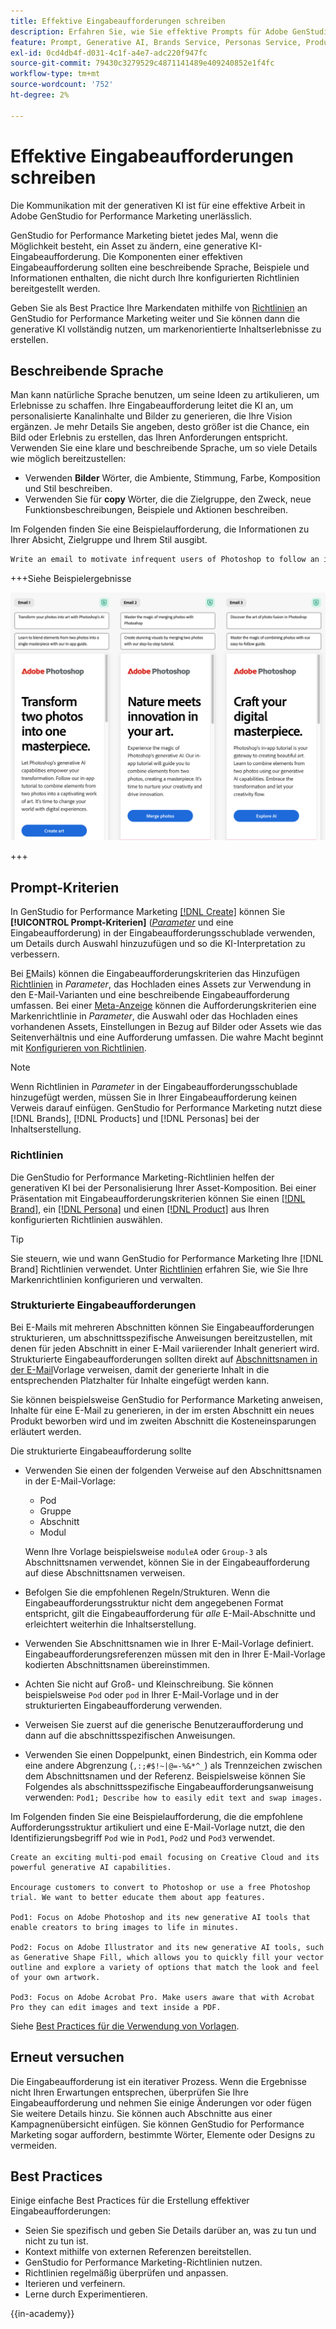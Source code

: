 ```yaml
---
title: Effektive Eingabeaufforderungen schreiben
description: Erfahren Sie, wie Sie effektive Prompts für Adobe GenStudio for Performance Marketing schreiben.
feature: Prompt, Generative AI, Brands Service, Personas Service, Products Service, Guidelines
exl-id: 0cd4db4f-d031-4c1f-a4e7-adc220f947fc
source-git-commit: 79430c3279529c4871141489e409240852e1f4fc
workflow-type: tm+mt
source-wordcount: '752'
ht-degree: 2%

---
```


# Effektive Eingabeaufforderungen schreiben

Die Kommunikation mit der generativen KI ist für eine effektive Arbeit in Adobe GenStudio for Performance Marketing unerlässlich.

GenStudio for Performance Marketing bietet jedes Mal, wenn die Möglichkeit besteht, ein Asset zu ändern, eine generative KI-Eingabeaufforderung. Die Komponenten einer effektiven Eingabeaufforderung sollten eine beschreibende Sprache, Beispiele und Informationen enthalten, die nicht durch Ihre konfigurierten Richtlinien bereitgestellt werden.

Geben Sie als Best Practice Ihre Markendaten mithilfe von [Richtlinien](/help/user-guide/guidelines/overview.md) an GenStudio for Performance Marketing weiter und Sie können dann die generative KI vollständig nutzen, um markenorientierte Inhaltserlebnisse zu erstellen.

## Beschreibende Sprache

Man kann natürliche Sprache benutzen, um seine Ideen zu artikulieren, um Erlebnisse zu schaffen. Ihre Eingabeaufforderung leitet die KI an, um personalisierte Kanalinhalte und Bilder zu generieren, die Ihre Vision ergänzen. Je mehr Details Sie angeben, desto größer ist die Chance, ein Bild oder Erlebnis zu erstellen, das Ihren Anforderungen entspricht. Verwenden Sie eine klare und beschreibende Sprache, um so viele Details wie möglich bereitzustellen:

- Verwenden **Bilder** Wörter, die Ambiente, Stimmung, Farbe, Komposition und Stil beschreiben.
- Verwenden Sie für **copy** Wörter, die die Zielgruppe, den Zweck, neue Funktionsbeschreibungen, Beispiele und Aktionen beschreiben.

Im Folgenden finden Sie eine Beispielaufforderung, die Informationen zu Ihrer Absicht, Zielgruppe und Ihrem Stil ausgibt.

```bash
Write an email to motivate infrequent users of Photoshop to follow an in-app tutorial that teaches them to combine elements of two photos into a beautiful work of art. Highlight the generative AI capabilities of Photoshop and use references to natural imagery.
```

+++Siehe Beispielergebnisse

![Drei generierte E-Mails](/help/assets/sample-email.png)

+++

## Prompt-Kriterien

In GenStudio for Performance Marketing [[!DNL Create]](/help/user-guide/create/overview.md) können Sie **[!UICONTROL Prompt-Kriterien]** ([_Parameter_](/help/user-guide/create/overview.md#parameters) und eine Eingabeaufforderung) in der Eingabeaufforderungsschublade verwenden, um Details durch Auswahl hinzuzufügen und so die KI-Interpretation zu verbessern.

Bei [E](/help/user-guide/create/email-experiences.md)Mails) können die Eingabeaufforderungskriterien das Hinzufügen [Richtlinien](/help/user-guide/guidelines/overview.md) in _Parameter_, das Hochladen eines Assets zur Verwendung in den E-Mail-Varianten und eine beschreibende Eingabeaufforderung umfassen. Bei einer [Meta-Anzeige](/help/user-guide/create/create-meta-ad.md) können die Aufforderungskriterien eine Markenrichtlinie in _Parameter_, die Auswahl oder das Hochladen eines vorhandenen Assets, Einstellungen in Bezug auf Bilder oder Assets wie das Seitenverhältnis und eine Aufforderung umfassen. Die wahre Macht beginnt mit [Konfigurieren von Richtlinien](/help/user-guide/guidelines/add-guidelines.md).

>[!NOTE]
>
>Wenn Richtlinien in _Parameter_ in der Eingabeaufforderungsschublade hinzugefügt werden, müssen Sie in Ihrer Eingabeaufforderung keinen Verweis darauf einfügen. GenStudio for Performance Marketing nutzt diese [!DNL Brands], [!DNL Products] und [!DNL Personas] bei der Inhaltserstellung.

### Richtlinien

Die GenStudio for Performance Marketing-Richtlinien helfen der generativen KI bei der Personalisierung Ihrer Asset-Komposition. Bei einer Präsentation mit Eingabeaufforderungskriterien können Sie einen [[!DNL Brand]](/help/user-guide/guidelines/brands.md), ein [[!DNL Persona]](/help/user-guide/guidelines/personas.md) und einen [[!DNL Product]](/help/user-guide/guidelines/products.md) aus Ihren konfigurierten Richtlinien auswählen.

>[!TIP]
>
>Sie steuern, wie und wann GenStudio for Performance Marketing Ihre [!DNL Brand] Richtlinien verwendet. Unter [Richtlinien](/help/user-guide/guidelines/overview.md) erfahren Sie, wie Sie Ihre Markenrichtlinien konfigurieren und verwalten.

### Strukturierte Eingabeaufforderungen

Bei E-Mails mit mehreren Abschnitten können Sie Eingabeaufforderungen strukturieren, um abschnittsspezifische Anweisungen bereitzustellen, mit denen für jeden Abschnitt in einer E-Mail variierender Inhalt generiert wird. Strukturierte Eingabeaufforderungen sollten direkt auf [Abschnittsnamen in der E-Mail](/help/user-guide/content/customize-template.md#sections-or-groups)Vorlage verweisen, damit der generierte Inhalt in die entsprechenden Platzhalter für Inhalte eingefügt werden kann.

Sie können beispielsweise GenStudio for Performance Marketing anweisen, Inhalte für eine E-Mail zu generieren, in der im ersten Abschnitt ein neues Produkt beworben wird und im zweiten Abschnitt die Kosteneinsparungen erläutert werden.

Die strukturierte Eingabeaufforderung sollte

- Verwenden Sie einen der folgenden Verweise auf den Abschnittsnamen in der E-Mail-Vorlage:
   - Pod
   - Gruppe
   - Abschnitt
   - Modul

  Wenn Ihre Vorlage beispielsweise `moduleA` oder `Group-3` als Abschnittsnamen verwendet, können Sie in der Eingabeaufforderung auf diese Abschnittsnamen verweisen.

- Befolgen Sie die empfohlenen Regeln/Strukturen. Wenn die Eingabeaufforderungsstruktur nicht dem angegebenen Format entspricht, gilt die Eingabeaufforderung für *alle* E-Mail-Abschnitte und erleichtert weiterhin die Inhaltserstellung.
- Verwenden Sie Abschnittsnamen wie in Ihrer E-Mail-Vorlage definiert. Eingabeaufforderungsreferenzen müssen mit den in Ihrer E-Mail-Vorlage kodierten Abschnittsnamen übereinstimmen.
- Achten Sie nicht auf Groß- und Kleinschreibung. Sie können beispielsweise `Pod` oder `pod` in Ihrer E-Mail-Vorlage und in der strukturierten Eingabeaufforderung verwenden.
- Verweisen Sie zuerst auf die generische Benutzeraufforderung und dann auf die abschnittsspezifischen Anweisungen.
- Verwenden Sie einen Doppelpunkt, einen Bindestrich, ein Komma oder eine andere Abgrenzung (`,:;#$!~|@=-%&*^_`) als Trennzeichen zwischen dem Abschnittsnamen und der Referenz. Beispielsweise können Sie Folgendes als abschnittsspezifische Eingabeaufforderungsanweisung verwenden: `Pod1; Describe how to easily edit text and swap images.`

Im Folgenden finden Sie eine Beispielaufforderung, die die empfohlene Aufforderungsstruktur artikuliert und eine E-Mail-Vorlage nutzt, die den Identifizierungsbegriff `Pod` wie in `Pod1`, `Pod2` und `Pod3` verwendet.

```properties
Create an exciting multi-pod email focusing on Creative Cloud and its powerful generative AI capabilities.

Encourage customers to convert to Photoshop or use a free Photoshop trial. We want to better educate them about app features.

Pod1: Focus on Adobe Photoshop and its new generative AI tools that enable creators to bring images to life in minutes.

Pod2: Focus on Adobe Illustrator and its new generative AI tools, such as Generative Shape Fill, which allows you to quickly fill your vector outline and explore a variety of options that match the look and feel of your own artwork.

Pod3: Focus on Adobe Acrobat Pro. Make users aware that with Acrobat Pro they can edit images and text inside a PDF.
```

Siehe [Best Practices für die Verwendung von Vorlagen](/help/user-guide/content/best-practices-for-templates.md).

## Erneut versuchen

Die Eingabeaufforderung ist ein iterativer Prozess. Wenn die Ergebnisse nicht Ihren Erwartungen entsprechen, überprüfen Sie Ihre Eingabeaufforderung und nehmen Sie einige Änderungen vor oder fügen Sie weitere Details hinzu. Sie können auch Abschnitte aus einer Kampagnenübersicht einfügen. Sie können GenStudio for Performance Marketing sogar auffordern, bestimmte Wörter, Elemente oder Designs zu vermeiden.

## Best Practices

Einige einfache Best Practices für die Erstellung effektiver Eingabeaufforderungen:

- Seien Sie spezifisch und geben Sie Details darüber an, was zu tun und nicht zu tun ist.
- Kontext mithilfe von externen Referenzen bereitstellen.
- GenStudio for Performance Marketing-Richtlinien nutzen.
- Richtlinien regelmäßig überprüfen und anpassen.
- Iterieren und verfeinern.
- Lerne durch Experimentieren.

{{in-academy}}
